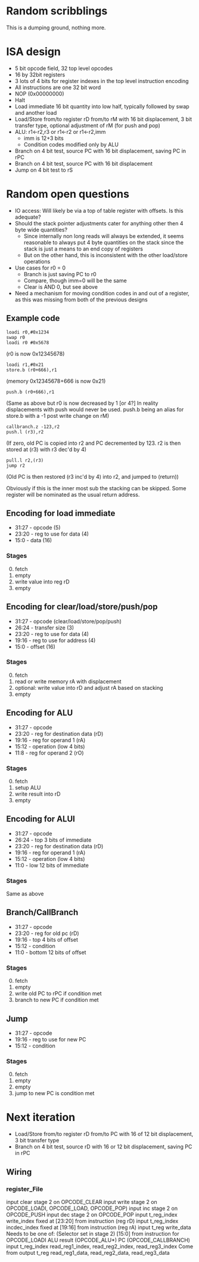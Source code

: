 # Random scribblings

This is a dumping ground, nothing more.

# ISA design

* 5 bit opcode field, 32 top level opcodes
* 16 by 32bit registers
* 3 lots of 4 bits for register indexes in the top level instruction encoding
* All instructions are one 32 bit word
* NOP (0x00000000)
* Halt
* Load immediate 16 bit quantity into low half, typically followed by swap and another load
* Load/Store from/to register rD from/to rM with 16 bit displacement, 3 bit transfer type, optional
  adjustment of rM (for push and pop)
* ALU: r1<-r2,r3 or r1<-r2 or r1<-r2,imm
  * imm is 12+3 bits
  * Condition codes modified only by ALU
* Branch on 4 bit test, source PC with 16 bit displacement, saving PC in rPC
* Branch on 4 bit test, source PC with 16 bit displacement
* Jump on 4 bit test to rS

# Random open questions

* IO access: Will likely be via a top of table register with offsets. Is this adequate?
* Should the stack pointer adjustments cater for anything other then 4 byte wide quantities?
  * Since internally non long reads will always be extended, it seems reasonable to always put
    4 byte quantities on the stack since the stack is just a means to an end copy of registers
  * But on the other hand, this is inconsistent with the other load/store operations
* Use cases for r0 = 0
  * Branch is just saving PC to r0
  * Compare, though imm=0 will be the same
  * Clear is AND 0, but see above
* Need a mechanism for moving condition codes in and out of a register, as this was missing from both of the previous designs

## Example code

```
loadi r0,#0x1234
swap r0
loadi r0 #0x5678
```

(r0 is now 0x12345678)

```
loadi r1,#0x21
store.b (r0+666),r1
```

(memory 0x12345678+666 is now 0x21)

```
push.b (r0+666),r1
```

(Same as above but r0 is now decreased by 1 [or 4?] In reality displacements with push would never be used. push.b being an alias for store.b with a -1 post write change on rM)

```
callbranch.z -123,r2
push.l (r3),r2
```

(If zero, old PC is copied into r2 and PC decremented by 123. r2 is then stored at (r3) with r3 dec'd by 4)

```
pull.l r2,(r3)
jump r2
```

(Old PC is then restored (r3 inc'd by 4) into r2, and jumped to (return))

Obviously if this is the inner most sub the stacking can be skipped. Some register will be nominated as the usual return address.

## Encoding for load immediate

- 31:27 - opcode (5)
- 23:20 - reg to use for data (4)
- 15:0 - data (16)

### Stages

0. fetch
1. empty
2. write value into reg rD
3. empty

## Encoding for clear/load/store/push/pop

- 31:27 - opcode (clear/load/store/pop/push)
- 26:24 - transfer size (3)
- 23:20 - reg to use for data (4)
- 19:16 - reg to use for address (4)
- 15:0 - offset (16)

### Stages

0. fetch
1. read or write memory rA with displacement
2. optional: write value into rD and adjust rA based on stacking
3. empty

## Encoding for ALU

- 31:27 - opcode
- 23:20 - reg for destination data (rD)
- 19:16 - reg for operand 1 (rA)
- 15:12 - operation (low 4 bits)
- 11:8 - reg for operand 2 (rO)

### Stages

0. fetch
1. setup ALU
2. write result into rD
3. empty

## Encoding for ALUI

- 31:27 - opcode
- 26:24 - top 3 bits of immediate
- 23:20 - reg for destination data (rD)
- 19:16 - reg for operand 1 (rA)
- 15:12 - operation (low 4 bits)
- 11:0 - low 12 bits of immediate

### Stages

Same as above

## Branch/CallBranch

- 31:27 - opcode
- 23:20 - reg for old pc (rD)
- 19:16 - top 4 bits of offset
- 15:12 - condition
- 11:0 - bottom 12 bits of offset

### Stages

0. fetch
1. empty
2. write old PC to rPC if condition met
3. branch to new PC if condition met

## Jump

- 31:27 - opcode
- 19:16 - reg to use for new PC
- 15:12 - condition

### Stages

0. fetch
1. empty
2. empty
3. jump to new PC is condition met

# Next iteration

* Load/Store from/to register rD from/to PC with 16 of 12 bit displacement, 3 bit transfer type
* Branch on 4 bit test, source rD with 16 or 12 bit displacement, saving PC in rPC

## Wiring

### register_File

input   clear
    stage 2 on OPCODE_CLEAR
input   write
    stage 2 on OPCODE_LOADI, OPCODE_LOAD, OPCODE_POP)
input   inc
    stage 2 on OPCODE_PUSH
input   dec
    stage 2 on OPCODE_POP
input   t_reg_index write_index
    fixed at [23:20] from instruction (reg rD)
input   t_reg_index incdec_index
    fixed at [19:16] from instruction (reg rA)
input   t_reg write_data
    Needs to be one of: (Selector set in stage 2)
            [15:0] from instruction for OPCODE_LOADI
            ALU result (OPCODE_ALU*)
            PC (OPCODE_CALLBRANCH)
input   t_reg_index read_reg1_index, read_reg2_index, read_reg3_index
    Come from
output  t_reg read_reg1_data, read_reg2_data, read_reg3_data
